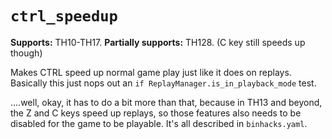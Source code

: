 # `ctrl_speedup`

**Supports:** TH10-TH17.
**Partially supports:** TH128. (C key still speeds up though)

Makes CTRL speed up normal game play just like it does on replays.  Basically this just nops out an `if ReplayManager.is_in_playback_mode` test.

....well, okay, it has to do a bit more than that, because in TH13 and beyond, the Z and C keys speed up replays, so those features also needs to be disabled for the game to be playable.  It's all described in `binhacks.yaml`.
